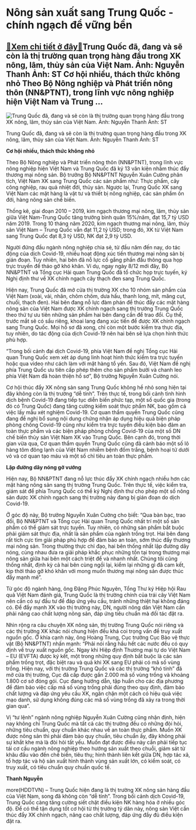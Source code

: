 Nông sản xuất sang Trung Quốc -chính ngạch để vững bền
======================================================

[:gift:Xem chi tiết ở đây:gift:](https://hddtvn.com/nong-san-xuat-sang-trung-quoc-chinh-ngach-de-vung-ben/)Trung Quốc đã, đang và sẽ còn là thị trường quan trọng hàng đầu trong XK nông, lâm, thủy sản của Việt Nam. Ảnh: Nguyễn Thanh Ảnh: ST Cơ hội nhiều, thách thức không nhỏ Theo Bộ Nông nghiệp và Phát triển nông thôn (NN&PTNT), trong lĩnh vực nông nghiệp hiện Việt Nam và Trung …
----------------------------------------------------------------------------------------------------------------------------------------------------------------------------------------------------------------------------------------------------------------------------------





![Trung Quốc đã, đang và sẽ còn là thị trường quan trọng hàng đầu trong XK nông, lâm, thủy sản của Việt Nam. Ảnh: Nguyễn Thanh	Ảnh: ST](https://hddtvn.com/wp-content/uploads/2021/01/5123_10-5614_11-4422_vai.jpg "Trung Quốc đã, đang và sẽ còn là thị trường quan trọng hàng đầu trong XK nông, lâm, thủy sản của Việt Nam. Ảnh: Nguyễn Thanh	Ảnh: ST")


Trung Quốc đã, đang và sẽ còn là thị trường quan trọng hàng đầu trong XK nông, lâm, thủy sản của Việt Nam. Ảnh: Nguyễn Thanh Ảnh: ST



**Cơ hội nhiều, thách thức không nhỏ**


Theo Bộ Nông nghiệp và Phát triển nông thôn (NN&PTNT), trong lĩnh vực nông nghiệp hiện Việt Nam và Trung Quốc đã ký 13 văn kiện nhằm thúc đẩy thương mại nông sản. Bộ trưởng Bộ NN&PTNT Nguyễn Xuân Cường phân tích, Việt Nam XK sang Trung Quốc các sản phẩm như: Thực phẩm, cây công nghiệp, rau quả nhiệt đới, thủy sản. Ngược lại, Trung Quốc XK sang Việt Nam các mặt hàng là vật tư và thiết bị nông nghiệp, các sản phẩm ôn đới, hàng nông sản chế biến.





Thống kê, giai đoạn 2010 – 2019, kim ngạch thương mại nông, lâm, thủy sản giữa Việt Nam-Trung Quốc tăng trưởng bình quân 15%/năm, đạt 15,7 tỷ USD năm 2019. Trong 10 tháng năm 2020, kim ngạch thương mại nông, lâm, thủy sản Việt Nam – Trung Quốc vẫn đạt 11,2 tỷ USD; trong đó, XK từ Việt Nam sang Trung Quốc đạt 8,3 tỷ USD, NK đạt 2,9 tỷ USD.



Người đứng đầu ngành nông nghiệp chia sẻ, từ đầu năm đến nay, do tác động của dịch Covid-19, nhiều hoạt động xúc tiến thương mại nông sản bị gián đoạn. Tuy nhiên, hai bên đã nỗ lực cố gắng phấn đấu thông qua họp trực truyến để tháo gỡ khó khăn. Ví dụ, ngay ngày 8/12 mới đây, Bộ NN&PTNT và Tổng cục Hải quan Trung Quốc đã tổ chức họp trực tuyến, ký Nghị định thư về XK chính ngạch cây thạch đen sang Trung Quốc.


Hiện nay, Trung Quốc đã mở cửa thị trường XK cho 10 nhóm sản phẩm của Việt Nam (xoài, vải, nhãn, chôm chôm, dưa hấu, thanh long, mít, măng cụt, chuối, thạch đen). Hai bên đang nỗ lực đàm phán để thúc đẩy các mặt hàng nông sản của Việt Nam được XK chính ngạch sang thị trường Trung Quốc theo thứ tự ưu tiên những sản phẩm hai bên đang cần để trao đổi. Cụ thể, trước mắt sẽ có sầu riêng, khoai lang đang xúc tiến để được XK chính ngạch sang Trung Quốc. Mọi hồ sơ đã xong, chỉ còn một bước kiểm tra thực địa, tuy nhiên, do tác động của dịch Covid-19 nên hai bên sẽ lựa chọn hình thức phù hợp.


“Trong bối cảnh đại dịch Covid-19, phía Việt Nam đề nghị Tổng cục Hải quan Trung Quốc xem xét áp dụng linh hoạt hình thức kiểm tra trực tuyến hoặc qua video như cách làm với mặt hàng tổ yến. Sau đó, Việt Nam đề nghị phía Trung Quốc ưu tiên cấp phép thêm cho sản phẩm bưởi và chanh leo phía Việt Nam đã hoàn thiện hồ sơ”, Bộ trưởng Nguyễn Xuân Cường nói.


Cơ hội thúc đẩy XK nông sản sang Trung Quốc không hề nhỏ song hiện tại đây không còn là thị trường “dễ tính”. Trên thực tế, trong bối cảnh tình hình dịch bệnh Covid-19 đang tiếp tục diễn biến phức tạp, một số quốc gia (trong đó có Trung Quốc) đang tăng cường kiểm soát thực phẩm NK, bao gồm cả việc lấy mẫu xét nghiệm Covid-19. Cơ quan thẩm quyền Trung Quốc cũng đang đề nghị bổ sung nội dung chứng nhận áp dụng hiệu quả biện pháp phòng chống Covid-19 cũng như kiểm tra trực tuyến điều kiện bảo đảm an toàn thực phẩm và các biện pháp phòng chống Covid-19 của một số DN chế biến thủy sản Việt Nam XK vào Trung Quốc. Bên cạnh đó, trong thời gian vừa qua, Cơ quan thẩm quyền Trung Quốc cũng đã cảnh báo một số lô hàng tôm đông lạnh của Việt Nam nhiễm bệnh đốm trắng, bệnh hoại tử dưới vỏ và cơ quan tạo máu và một số chỉ tiêu an toàn thực phẩm.


**Lập đường dây nóng gỡ vướng**


Hiện nay, Bộ NN&PTNT đang nỗ lực thúc đẩy XK chính ngạch nhiều hơn các mặt hàng nông sản sang thị trường Trung Quốc. Trên thực tế, việc kiểm tra, giám sát để phía Trung Quốc có thể ký Nghị định thư cho phép một số nông sản được XK chính ngạch sang thị trường này đang bị gián đoạn do dịch Covid-19.


Ở góc độ này, Bộ trưởng Nguyễn Xuân Cường cho biết: “Qua bàn bạc, trao đổi, Bộ NN&PTNT và Tổng cục Hải quan Trung Quốc nhất trí một số sản phẩm có thể giám sát trực tuyến. Tuy nhiên, có những sản phẩm bắt buộc phải giám sát thực địa, nhất là sản phẩm của ngành trồng trọt. Hai bên đang rất tích cực tìm giải pháp phù hợp để đảm bảo an toàn, sớm thúc đẩy thương mại nông sản. Trong thường thực chỉ đạo, hai bên thống nhất lập đường dây nóng, cùng nhau đưa ra giải pháp khắc phục những tồn tại trong thương mại nông sản giữa hai bên một cách triệt để và nhanh nhất. Chúng tôi cũng thống nhất, định kỳ cả hai bên cùng ngồi lại, kiểm lại những gì đã cam kết, kịp thời tháo gỡ khó khăn với mong muốn thương mại nông sản được thúc đẩy mạnh mẽ”.


Từ góc độ ngành hàng, ông Đặng Phúc Nguyên, Tổng Thư ký Hiệp hội Rau quả Việt Nam đánh giá, Trung Quốc là thị trường chính của trái cây Việt Nam nên cần có sự đầu tư để đáp ứng yêu cầu, tránh những thiệt hại không đáng có. Để đẩy mạnh XK vào thị trường này, DN, người nông dân Việt Nam cần phải nâng cao chất lượng nông sản, đáp ứng tiêu chuẩn mà đối tác đặt ra.


Nhìn rộng ra câu chuyện XK nông sản, thị trường Trung Quốc nói riêng và các thị trường XK khác nói chung hiện đều khá coi trọng vấn đề truy xuất nguồn gốc. Ở khía cạnh này, ông Hoàng Trung, Cục trưởng Cục Bảo vệ thực vật (Bộ NN&PTNT) nhấn mạnh: “Phải nói rằng hầu hết các nước đều có quy định về truy xuất nguồn gốc. Ngay khi Hiệp định Thương mại tự do Việt Nam – EU (EVFTA) được ký kết, một trong những quy định bắt buộc là các sản phẩm trồng trọt, đặc biệt rau và quả khi XK sang EU phải có mã số vùng trồng. Hiện nay, với thị trường Trung Quốc và các thị trường “khó tính” đã mở cửa thị trường, Cục đã cấp được gần 2.000 mã số vùng trồng và khoảng 1.800 cơ sở đóng gói. Cục đang hướng dẫn, tập huấn cho các địa phương để đảm bảo việc cấp mã số vùng trồng phải đúng theo quy định, đảm bảo chất lượng và đáp ứng yêu cầu XK, ngăn chặn một cách có hiệu quả việc mạo danh, sử dụng không đúng các mã số vùng trồng đã xảy ra trong thời gian qua”.


Vị “tư lệnh” ngành nông nghiệp Nguyễn Xuân Cường cũng nhận định, hiện nay không chỉ Trung Quốc mà tất cả các thị trường đều có những đòi hỏi, những tiêu chuẩn, quy chuẩn khác nhau về an toàn thực phẩm. Muốn XK được nông sản thì phải đảm bảo quy chuẩn, tiêu chuẩn ấy, đây không phải sự khắt khe mà là đòi hỏi tất yếu. Muốn đạt được điều này cần phải tiếp tục tái cơ cấu ngành nông nghiệp theo hướng sản xuất theo chuỗi, giám sát từ khâu đầu vào đến chế biến, tiêu thụ; hình thành liên kết giữa DN, hợp tác xã, tổ hợp tác và hộ sản xuất hình thành vùng sản xuất lớn, có kiểm soát, có truy xuất, có tiêu chuẩn quy chuẩn quốc tế.




**Thanh Nguyễn**



more(HDDTVN) – Trung Quốc hiện đang là thị trường XK nông sản hàng đầu của Việt Nam, song đã không còn “dễ tính”. Trong bối cảnh dịch Covid-19, Trung Quốc càng tăng cường siết chặt điều kiện NK hàng hóa ở nhiều góc độ. Để có thể tận dụng tốt cơ hội từ thị trường tỷ dân này, nông sản Việt cần thúc đẩy XK chính ngạch, nâng cao chất lượng, đáp ứng đầy đủ điều kiện đặt ra.

